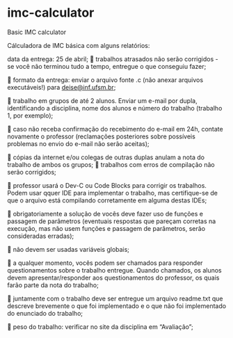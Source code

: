 # imc-calculator
Basic IMC calculator


Cálculadora de IMC básica com alguns relatórios:

data da entrega: 25 de abril;
 trabalhos atrasados não serão corrigidos - se você não terminou tudo a tempo, entregue o que
conseguiu fazer;

 formato da entrega: enviar o arquivo fonte .c (não anexar arquivos executáveis!) para deise@inf.ufsm.br;

 trabalho em grupos de até 2 alunos. Enviar um e-mail por dupla, identificando a disciplina, nome
dos alunos e número do trabalho (trabalho 1, por exemplo);

 caso não receba confirmação do recebimento do e-mail em 24h, contate novamente o professor
(reclamações posteriores sobre possíveis problemas no envio do e-mail não serão aceitas);

 cópias da internet e/ou colegas de outras duplas anulam a nota do trabalho de ambos os grupos;
 trabalhos com erros de compilação não serão corrigidos;

 professor usará o Dev-C ou Code Blocks para corrigir os trabalhos. Podem usar qquer IDE para
implementar o trabalho, mas certifique-se de que o arquivo está compilando corretamente em
alguma destas IDEs;

 obrigatoriamente a solução de vocês deve fazer uso de funções e passagem de parâmetros
(eventuais respostas que pareçam corretas na execução, mas não usem funções e passagem de
parâmetros, serão consideradas erradas);

 não devem ser usadas variáveis globais;

 a qualquer momento, vocês podem ser chamados para responder questionamentos sobre o trabalho
entregue. Quando chamados, os alunos devem apresentar/responder aos questionamentos do
professor, os quais farão parte da nota do trabalho;

 juntamente com o trabalho deve ser entregue um arquivo readme.txt que descreve brevemente o
que foi implementado e o que não foi implementado do enunciado do trabalho;

 peso do trabalho: verificar no site da disciplina em “Avaliação”;
